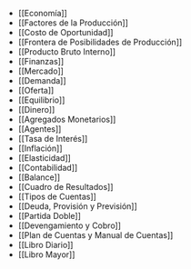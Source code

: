 - [[Economía]]
- [[Factores de la Producción]]
- [[Costo de Oportunidad]]
- [[Frontera de Posibilidades de Producción]]
- [[Producto Bruto Interno]]
- [[Finanzas]]
- [[Mercado]]
- [[Demanda]]
- [[Oferta]]
- [[Equilibrio]]
- [[Dinero]]
- [[Agregados Monetarios]]
- [[Agentes]]
- [[Tasa de Interés]]
- [[Inflación]]
- [[Elasticidad]]
- [[Contabilidad]]
- [[Balance]]
- [[Cuadro de Resultados]]
- [[Tipos de Cuentas]]
- [[Deuda, Provisión y Previsión]]
- [[Partida Doble]]
- [[Devengamiento y Cobro]]
- [[Plan de Cuentas y Manual de Cuentas]]
- [[Libro Diario]]
- [[Libro Mayor]]